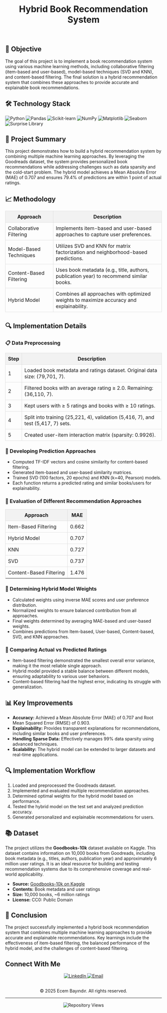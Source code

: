 <h1 align="center">Hybrid Book Recommendation System</h1>
<br/>

<h2>🚀 <strong>Objective</strong></h2>
<p>
    The goal of this project is to implement a book recommendation system using various machine learning methods, 
    including collaborative filtering (item-based and user-based), model-based techniques (SVD and KNN), 
    and content-based filtering. The final solution is a hybrid recommendation system that combines these 
    approaches to provide accurate and explainable book recommendations.
</p>

<h2>🛠 Technology Stack</h2>
<div class="badges">
    <img src="https://img.shields.io/badge/Python-3670A0?style=for-the-badge&logo=python&logoColor=ffdd54" alt="Python"/>
    <img src="https://img.shields.io/badge/Pandas-150458?style=for-the-badge&logo=pandas&logoColor=white" alt="Pandas"/>
    <img src="https://img.shields.io/badge/Scikit_learn-F7931E?style=for-the-badge&logo=scikit-learn&logoColor=white" alt="Scikit-learn"/>
    <img src="https://img.shields.io/badge/NumPy-013243?style=for-the-badge&logo=numpy&logoColor=white" alt="NumPy"/>
    <img src="https://img.shields.io/badge/Matplotlib-11557C?style=for-the-badge&logo=matplotlib&logoColor=white" alt="Matplotlib"/>
    <img src="https://img.shields.io/badge/Seaborn-3776AB?style=for-the-badge&logo=seaborn&logoColor=white" alt="Seaborn"/>
    <img src="https://img.shields.io/badge/Surprise-FF6F61?style=for-the-badge" alt="Surprise Library"/>
</div>

<h2>📂 <strong>Project Summary</strong></h2>
<p>
    This project demonstrates how to build a hybrid recommendation system by combining multiple machine learning 
    approaches. By leveraging the Goodreads dataset, the system provides personalized book recommendations while 
    addressing challenges such as data sparsity and the cold-start problem. The hybrid model achieves a Mean 
    Absolute Error (MAE) of 0.707 and ensures 79.4% of predictions are within 1 point of actual ratings.
</p>

<h2>📈 <strong>Methodology</strong></h2>
<table style="width:100%; border-collapse: collapse; margin-bottom: 20px;">
    <thead>
        <tr>
            <th style="background-color: #f2f2f2; border: 1px solid #ddd; padding: 8px;">Approach</th>
            <th style="background-color: #f2f2f2; border: 1px solid #ddd; padding: 8px;">Description</th>
        </tr>
    </thead>
    <tbody>
        <tr>
            <td style="border: 1px solid #ddd; padding: 8px;">Collaborative Filtering</td>
            <td style="border: 1px solid #ddd; padding: 8px;">Implements item-based and user-based approaches to capture user preferences.</td>
        </tr>
        <tr>
            <td style="border: 1px solid #ddd; padding: 8px;">Model-Based Techniques</td>
            <td style="border: 1px solid #ddd; padding: 8px;">Utilizes SVD and KNN for matrix factorization and neighborhood-based predictions.</td>
        </tr>
        <tr>
            <td style="border: 1px solid #ddd; padding: 8px;">Content-Based Filtering</td>
            <td style="border: 1px solid #ddd; padding: 8px;">Uses book metadata (e.g., title, authors, publication year) to recommend similar books.</td>
        </tr>
        <tr>
            <td style="border: 1px solid #ddd; padding: 8px;">Hybrid Model</td>
            <td style="border: 1px solid #ddd; padding: 8px;">Combines all approaches with optimized weights to maximize accuracy and explainability.</td>
        </tr>
    </tbody>
</table>

<h2>🔍 <strong>Implementation Details</strong></h2>

<h3>📋 Data Preprocessing</h3>
<table style="width:100%; border-collapse: collapse; margin-bottom: 20px;">
    <thead>
        <tr>
            <th style="background-color: #f2f2f2; border: 1px solid #ddd; padding: 8px;">Step</th>
            <th style="background-color: #f2f2f2; border: 1px solid #ddd; padding: 8px;">Description</th>
        </tr>
    </thead>
    <tbody>
        <tr>
            <td style="border: 1px solid #ddd; padding: 8px;">1</td>
            <td style="border: 1px solid #ddd; padding: 8px;">Loaded book metadata and ratings dataset. Original data size: (79,701, 7).</td>
        </tr>
        <tr>
            <td style="border: 1px solid #ddd; padding: 8px;">2</td>
            <td style="border: 1px solid #ddd; padding: 8px;">Filtered books with an average rating ≥ 2.0. Remaining: (36,110, 7).</td>
        </tr>
        <tr>
            <td style="border: 1px solid #ddd; padding: 8px;">3</td>
            <td style="border: 1px solid #ddd; padding: 8px;">Kept users with ≥ 5 ratings and books with ≥ 10 ratings.</td>
        </tr>
        <tr>
            <td style="border: 1px solid #ddd; padding: 8px;">4</td>
            <td style="border: 1px solid #ddd; padding: 8px;">Split into training (25,221, 4), validation (5,416, 7), and test (5,417, 7) sets.</td>
        </tr>
        <tr>
            <td style="border: 1px solid #ddd; padding: 8px;">5</td>
            <td style="border: 1px solid #ddd; padding: 8px;">Created user-item interaction matrix (sparsity: 0.9926).</td>
        </tr>
    </tbody>
</table>

<h3>📌 Developing Prediction Approaches</h3>
<ul>
    <li>Computed TF-IDF vectors and cosine similarity for content-based filtering.</li>
    <li>Generated item-based and user-based similarity matrices.</li>
    <li>Trained SVD (100 factors, 20 epochs) and KNN (k=40, Pearson) models.</li>
    <li>Each function returns a predicted rating and similar books/users for explainability.</li>
</ul>

<h3>📌 Evaluation of Different Recommendation Approaches</h3>
<table style="width:100%; border-collapse: collapse; margin-bottom: 20px;">
    <thead>
        <tr>
            <th style="background-color: #f2f2f2; border: 1px solid #ddd; padding: 8px;">Approach</th>
            <th style="background-color: #f2f2f2; border: 1px solid #ddd; padding: 8px;">MAE</th>
        </tr>
    </thead>
    <tbody>
        <tr>
            <td style="border: 1px solid #ddd; padding: 8px;">Item-Based Filtering</td>
            <td style="border: 1px solid #ddd; padding: 8px;">0.662</td>
        </tr>
            <td style="border: 1px solid #ddd; padding: 8px;">Hybrid Model</td>
            <td style="border: 1px solid #ddd; padding: 8px;">0.707</td>        
        <tr>
            <td style="border: 1px solid #ddd; padding: 8px;">KNN</td>
            <td style="border: 1px solid #ddd; padding: 8px;">0.727</td>
        </tr>
        <tr>
            <td style="border: 1px solid #ddd; padding: 8px;">SVD</td>
            <td style="border: 1px solid #ddd; padding: 8px;">0.737</td>
        </tr>
        <tr>
            <td style="border: 1px solid #ddd; padding: 8px;">Content-Based Filtering</td>
            <td style="border: 1px solid #ddd; padding: 8px;">1.476</td>
        </tr>
        <tr>
        </tr>
    </tbody>
</table>

<h3>📌 Determining Hybrid Model Weights</h3>
<ul>
    <li>Calculated weights using inverse MAE scores and user preference distribution.</li>
    <li>Normalized weights to ensure balanced contribution from all approaches.</li>
    <li>Final weights determined by averaging MAE-based and user-based weights.</li>
    <li>Combines predictions from Item-based, User-based, Content-based, SVD, and KNN approaches.</li>
</ul>

<h3>📌 Comparing Actual vs Predicted Ratings</h3>
<ul>
    <li>Item-based filtering demonstrated the smallest overall error variance, making it the most reliable single approach.</li>
    <li>Hybrid model provided a stable balance between different models, ensuring adaptability to various user behaviors.</li>
    <li>Content-based filtering had the highest error, indicating its struggle with generalization.</li>
</ul>

<h2>📊 <strong>Key Improvements</strong></h2>
<ul>
    <li><strong>Accuracy:</strong> Achieved a Mean Absolute Error (MAE) of 0.707 and Root Mean Squared Error (RMSE) of 0.903.</li>
    <li><strong>Explainability:</strong> Provides transparent explanations for recommendations, including similar books and user preferences.</li>
    <li><strong>Handling Sparse Data:</strong> Effectively manages 99% data sparsity using advanced techniques.</li>
    <li><strong>Scalability:</strong> The hybrid model can be extended to larger datasets and real-time applications.</li>
</ul>

<h2>🔍 <strong>Implementation Workflow</strong></h2>
<ol>
    <li>Loaded and preprocessed the Goodreads dataset.</li>
    <li>Implemented and evaluated multiple recommendation approaches.</li>
    <li>Determined optimal weights for the hybrid model based on performance.</li>
    <li>Tested the hybrid model on the test set and analyzed prediction accuracy.</li>
    <li>Generated personalized and explainable recommendations for users.</li>
</ol>

<h2>📚 <strong>Dataset</strong></h2>
<p>
    The project utilizes the <strong>Goodbooks-10k</strong> dataset available on Kaggle. This dataset contains 
    information on 10,000 books from Goodreads, including book metadata (e.g., titles, authors, publication year) 
    and approximately 6 million user ratings. It is an ideal resource for building and testing recommendation systems 
    due to its comprehensive coverage and real-world applicability.
</p>
<ul>
    <li><strong>Source:</strong> <a href="https://www.kaggle.com/datasets/zygmunt/goodbooks-10k">Goodbooks-10k on Kaggle</a></li>
    <li><strong>Contents:</strong> Book metadata and user ratings</li>
    <li><strong>Size:</strong> 10,000 books, ~6 million ratings</li>
    <li><strong>License:</strong> CC0: Public Domain</li>
</ul>

<h2>📢 <strong>Conclusion</strong></h2>
<p>
    The project successfully implemented a hybrid book recommendation system that combines multiple machine 
    learning approaches to provide accurate and explainable recommendations. Key learnings include the 
    effectiveness of item-based filtering, the balanced performance of the hybrid model, and the challenges 
    of content-based filtering.
</p>

<h2>Connect With Me</h2>
<div align="center">
    <a href="https://www.linkedin.com/in/ecembayindir/" target="_blank">
        <img src="https://img.shields.io/badge/LinkedIn-0077B5?style=for-the-badge&logo=linkedin&logoColor=white" alt="LinkedIn"/>
    </a>
    <a href="mailto:ecmbyndr@gmail.com">
        <img src="https://img.shields.io/badge/Email-D14836?style=for-the-badge&logo=gmail&logoColor=white" alt="Email"/>
    </a>
</div>
<br>
<p align="center">© 2025 Ecem Bayındır. All rights reserved.</p>
<hr/>
<p align="center">
    <img src="https://komarev.com/ghpvc/?username=ecembayindir&repo=Hybrid-Book-Recommendation-System&label=Repository%20views&color=0e75b6&style=flat" alt="Repository Views">
</p>

